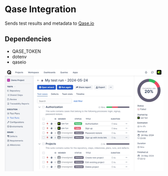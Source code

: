 # Qase Integration
Sends test results and metadata to [Qase.io](https://app.qase.io/)

## Dependencies
- QASE_TOKEN
- dotenv
- qaseio

![](screenshot.png)